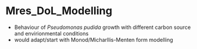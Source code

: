 # Mres_DoL_Modelling
- Behaviour of *Pseudomonas pudida* growth with different carbon source and envirionmental conditions
- would adapt/start with Monod/Micharllis-Menten form modelling

